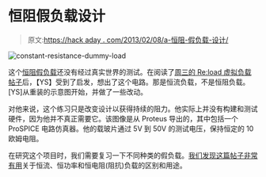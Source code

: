 # 恒阻假负载设计

> 原文:[https://hack aday . com/2013/02/08/a-恒阻-假负载-设计/](https://hackaday.com/2013/02/08/a-constant-resistance-dummy-load-design/)

![constant-resistance-dummy-load](../Images/aaeec9f2587a07844da4c85f62fa15c9.png)

这个[恒阻假负载](http://embedderslife.wordpress.com/2013/02/07/dummy-load-now-truly-resistive/)还没有经过真实世界的测试。在阅读了[周三的 Re:load 虚拟负载帖子](http://hackaday.com/2013/02/06/reload-an-open-source-dummy-load/)后，【YS】受到了启发，想出了这个电路。那是恒流负载，不是恒阻负载。[YS]从重装的示意图开始，并做了一些改动。

对他来说，这个练习只是改变设计以获得持续的阻力。他实际上并没有构建和测试硬件，因为他并不真正需要它。该图像是从 Proteus 导出的，其中包括一个 ProSPICE 电路仿真器。他的载玻片通过 5V 到 50V 的测试电压，保持恒定的 10 欧姆电阻。

在研究这个项目时，我们需要复习一下不同种类的假负载。[我们发现这篇帖子非常有用](http://electronics.stackexchange.com/questions/38856/constant-current-constant-power-and-constant-impedance-loads/38862#38862)关于恒流、恒功率和恒电阻(阻抗)负载的区别和用途。